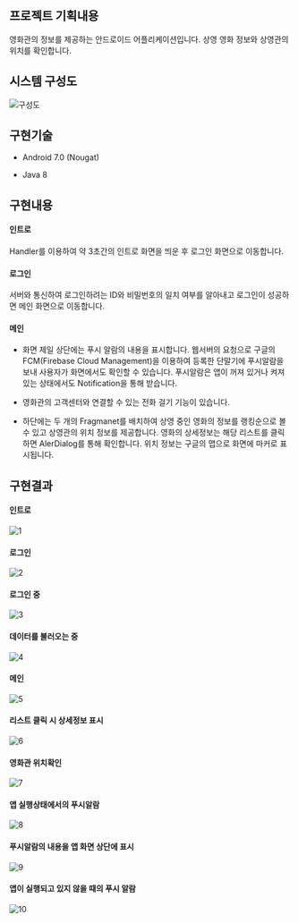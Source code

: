 ## 프로젝트 기획내용

영화관의 정보를 제공하는 안드로이드 어플리케이션입니다. 상영 영화 정보와 상영관의 위치를 확인합니다.



## 시스템 구성도

![구성도](https://user-images.githubusercontent.com/24764210/97004348-e871dd80-1577-11eb-9443-4c45489e2eae.png) 

## 구현기술

- Android 7.0 (Nougat)

- Java 8

## 구현내용

#### 인트로

Handler를 이용하여 약 3초간의 인트로 화면을 띄운 후 로그인 화면으로 이동합니다.

#### 로그인

서버와 통신하여 로그인하려는 ID와 비밀번호의 일치 여부를 알아내고 로그인이 성공하면 메인 화면으로 이동합니다.

#### 메인

- 화면 제일 상단에는 푸시 알람의 내용을 표시합니다. 웹서버의 요청으로 구글의 FCM(Firebase Cloud Management)을 이용하여 등록한 단말기에 푸시알람을 보내 사용자가 화면에서도 확인할 수 있습니다. 푸시알람은 앱이 꺼져 있거나 켜져 있는 상태에서도 Notification을 통해 받습니다.

- 영화관의 고객센터와 연결할 수 있는 전화 걸기 기능이 있습니다.

- 하단에는 두 개의 Fragmanet를 배치하여 상영 중인 영화의 정보를 랭킹순으로 볼 수 있고 상영관의 위치 정보를 제공합니다. 영화의 상세정보는 해당 리스트를 클릭하면 AlerDialog를 통해 확인합니다. 위치 정보는 구글의 맵으로 화면에 마커로 표시됩니다.

## 구현결과

#### 인트로

 ![1](https://user-images.githubusercontent.com/24764210/97007946-2291ae00-157d-11eb-9267-daffef0776ce.jpg) 



#### 로그인

![2](https://user-images.githubusercontent.com/24764210/97018350-047e7a80-158a-11eb-8061-1b4da6621dc8.jpg) 



#### 로그인 중

![3](https://user-images.githubusercontent.com/24764210/97018360-06483e00-158a-11eb-9dcb-be136b790ab4.jpg) 



#### 데이터를 불러오는 중

![4](https://user-images.githubusercontent.com/24764210/97018368-06e0d480-158a-11eb-9b0f-9d0af0484b2e.jpg) 



#### 메인

![5](https://user-images.githubusercontent.com/24764210/97018376-08aa9800-158a-11eb-9e6b-51f17d5abdfe.jpg) 



#### 리스트 클릭 시 상세정보 표시

![6](https://user-images.githubusercontent.com/24764210/97018403-13652d00-158a-11eb-9cc1-e857874a1f5a.jpg) 



#### 영화관 위치확인

![7](https://user-images.githubusercontent.com/24764210/97018511-3099fb80-158a-11eb-8d52-6057b898dbd9.jpg) 



#### 앱 실행상태에서의 푸시알람

![8](https://user-images.githubusercontent.com/24764210/97018733-75be2d80-158a-11eb-8f07-86f4bf4f9656.jpg) 



#### 푸시알람의 내용을 앱 화면 상단에 표시

![9](https://user-images.githubusercontent.com/24764210/97018740-76ef5a80-158a-11eb-8f2c-8e7e3e104f7b.jpg) 



#### 앱이 실행되고 있지 않을 때의 푸시 알람

![10](https://user-images.githubusercontent.com/24764210/97018741-7787f100-158a-11eb-9ab3-fe34943608fa.jpg) 